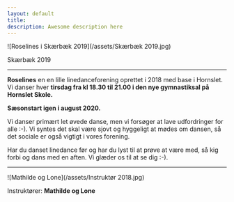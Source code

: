 ```yaml
---
layout: default
title:
description: Awesome description here
---
```


 ![Roselines i Skærbæk 2019](/assets/Skærbæk 2019.jpg)


Skærbæk 2019

---

**Roselines** en en lille linedanceforening oprettet i 2018 med base i Hornslet. Vi danser hver **tirsdag fra kl 18.30 til 21.00 i den nye gymnastiksal på Hornslet Skole.** 

**Sæsonstart igen i august 2020.**

Vi danser primært let øvede danse, men vi forsøger at lave udfordringer for alle :-). Vi syntes det skal være sjovt og hyggeligt at mødes om dansen, så det sociale er også vigtigt i vores forening.

Har du danset linedance før og har du lyst til at prøve at være med, så kig forbi og dans med en aften. Vi glæder os til at se dig :-).

---

![Mathilde og Lone](/assets/Instruktør 2018.jpg)

Instruktører: **Mathilde og Lone**
